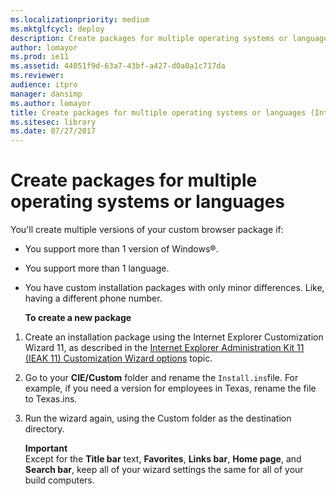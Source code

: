 ```yaml
---
ms.localizationpriority: medium
ms.mktglfcycl: deploy
description: Create packages for multiple operating systems or languages
author: lomayor
ms.prod: ie11
ms.assetid: 44051f9d-63a7-43bf-a427-d0a0a1c717da
ms.reviewer: 
audience: itpromanager: dansimp
ms.author: lomayor
title: Create packages for multiple operating systems or languages (Internet Explorer 11 for IT Pros)
ms.sitesec: library
ms.date: 07/27/2017
---
```



# Create packages for multiple operating systems or languages
You'll create multiple versions of your custom browser package if:

- You support more than 1 version of Windows®.

- You support more than 1 language.

- You have custom installation packages with only minor differences. Like, having a different phone number.

  **To create a new package**

1.  Create an installation package using the Internet Explorer Customization Wizard 11, as described in the [Internet Explorer Administration Kit 11 (IEAK 11) Customization Wizard options](../ie11-ieak/ieak11-wizard-custom-options.md) topic.

2.  Go to your **CIE/Custom** folder and rename the `Install.ins`file. For example, if you need a version for employees in Texas, rename the file to Texas.ins.

3.  Run the wizard again, using the Custom folder as the destination directory.<p>
**Important**<br>
Except for the **Title bar** text, **Favorites**, **Links bar**, **Home page**, and **Search bar**, keep all of your wizard settings the same for all of your build computers.

     

 

 



